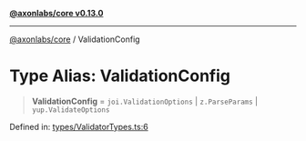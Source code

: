 [**@axonlabs/core v0.13.0**](../README.md)

***

[@axonlabs/core](../globals.md) / ValidationConfig

# Type Alias: ValidationConfig

> **ValidationConfig** = `joi.ValidationOptions` \| `z.ParseParams` \| `yup.ValidateOptions`

Defined in: [types/ValidatorTypes.ts:6](https://github.com/AxonJsLabs/AxonJs/blob/3187def3e5c0161745ea7e33640513908efc6c86/src/types/ValidatorTypes.ts#L6)
